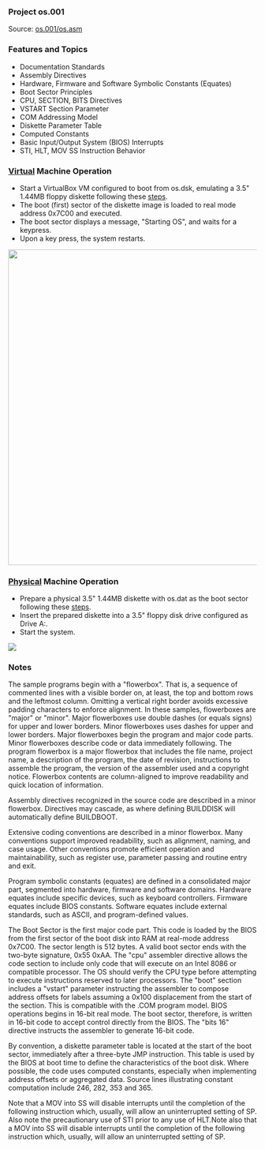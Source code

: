 ### Project os.001
Source: [os.001/os.asm](os.asm)

### Features and Topics
- Documentation Standards
- Assembly Directives
- Hardware, Firmware and Software Symbolic Constants (Equates)
- Boot Sector Principles
- CPU, SECTION, BITS Directives
- VSTART Section Parameter
- COM Addressing Model
- Diskette Parameter Table
- Computed Constants
- Basic Input/Output System (BIOS) Interrupts
- STI, HLT, MOV SS Instruction Behavior

### [Virtual](/docs/VIRTUAL.md) Machine Operation
- Start a VirtualBox VM configured to boot from os.dsk, emulating a 3.5" 1.44MB floppy diskette following these [steps](/docs/VIRTUAL.md).
- The boot (first) sector of the diskette image is loaded to real mode address 0x7C00 and executed.
- The boot sector displays a message, "Starting OS", and waits for a keypress.
- Upon a key press, the system restarts.

<img src="../images/os001_VirtualBox_001.PNG" width="640"/>

### [Physical](/docs/PHYSICAL.md) Machine Operation
- Prepare a physical 3.5" 1.44MB diskette with os.dat as the boot sector following these [steps](/docs/PHYSICAL.md).
- Insert the prepared diskette into a 3.5" floppy disk drive configured as Drive A:.
- Start the system.

<img src="../images/os001_Boot_001.jpg"/>

### Notes
The sample programs begin with a "flowerbox". That is, a sequence of commented lines with a visible border on, at least, the top and bottom rows and the leftmost column. Omitting a vertical right border avoids excessive padding characters to enforce alignment. In these samples, flowerboxes are "major" or "minor". Major flowerboxes use double dashes (or equals signs) for upper and lower borders. Minor flowerboxes uses dashes for upper and lower borders. Major flowerboxes begin the program and major code parts. Minor flowerboxes describe code or data immediately following. The program flowerbox is a major flowerbox that includes the file name, project name, a description of the program, the date of revision, instructions to assemble the program, the version of the assembler used and a copyright notice. Flowerbox contents are column-aligned to improve readability and quick location of information.

Assembly directives recognized in the source code are described in a minor flowerbox. Directives may cascade, as where defining BUILDDISK will automatically define BUILDBOOT.

Extensive coding conventions are described in a minor flowerbox. Many conventions support improved readability, such as alignment, naming, and case usage. Other conventions promote efficient operation and maintainability, such as register use, parameter passing and routine entry and exit.

Program symbolic constants (equates) are defined in a consolidated major part, segmented into hardware, firmware and software domains. Hardware equates include specific devices, such as keyboard controllers. Firmware equates include BIOS constants. Software equates include external standards, such as ASCII, and program-defined values.

The Boot Sector is the first major code part. This code is loaded by the BIOS from the first sector of the boot disk into RAM at real-mode address 0x7C00. The sector length is 512 bytes. A valid boot sector ends with the two-byte signature, 0x55 0xAA. The "cpu" assembler directive allows the code section to include only code that will execute on an Intel 8086 or compatible processor. The OS should verify the CPU type before attempting to execute instructions reserved to later processors. The "boot" section includes a "vstart" parameter instructing the assembler to compose address offsets for labels assuming a 0x100 displacement from the start of the section. This is compatible with the .COM program model. BIOS operations begins in 16-bit real mode. The boot sector, therefore, is written in 16-bit code to accept control directly from the BIOS. The "bits 16" directive instructs the assembler to generate 16-bit code.

By convention, a diskette parameter table is located at the start of the boot sector, immediately after a three-byte JMP instruction. This table is used by the BIOS at boot time to define the characteristics of the boot disk. Where possible, the code uses computed constants, especially when implementing address offsets or aggregated data. Source lines illustrating constant computation include 246, 282, 353 and 365.

Note that a MOV into SS will disable interrupts until the completion of the following instruction which, usually, will allow an uninterrupted setting of SP. Also note the precautionary use of STI prior to any use of HLT.Note also that a MOV into SS will disable interrupts until the completion of the following instruction which, usually, will allow an uninterrupted setting of SP.
